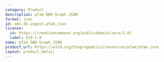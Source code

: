 ```yaml
---
category: Product
description: pfam OBO Graph JSON
format: json
id: obo-db-ingest.pfam.json
license:
  id: https://creativecommons.org/publicdomain/zero/1.0/
  label: CC0-1.0
name: pfam OBO Graph JSON
product_url: https://w3id.org/biopragmatics/resources/pfam/pfam.json
layout: product_detail
---
```

